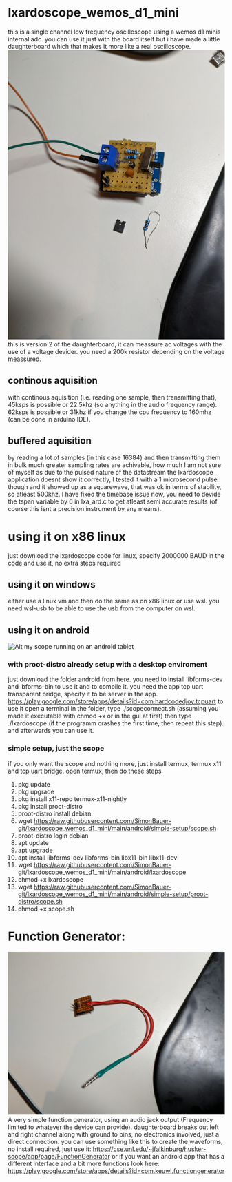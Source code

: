 # lxardoscope_wemos_d1_mini
this is a single channel low frequency oscilloscope using a wemos d1 minis internal adc. you can use it just with the board itself but i have made a little daughterboard which that makes it more like a real oscilloscope.
![Alt the little daughterboard on the wemos board (able to meassure ac)](https://raw.githubusercontent.com/SimonBauer-git/lxardoscope_wemos_d1_mini/main/PXL_20240302_200453836.MV.jpg)
this is version 2 of the daughterboard, it can meassure ac voltages with the use of a voltage devider. you need a 200k resistor depending on the voltage meassured.
## continous aquisition
with continous aquisition (i.e. reading one sample, then transmitting that), 45ksps is possible or 22.5khz (so anything in the audio frequency range). 62ksps is possible or 31khz if you change the cpu frequency to 160mhz (can be done in arduino IDE).
## buffered aquisition 
by reading a lot of samples (in this case 16384) and then transmitting them in bulk much greater sampling rates are achivable, how much I am not sure of myself as due to the pulsed nature of the datastream the lxardoscope application doesnt show it correctly, I tested it with a 1 microsecond pulse though and it showed up as a squarewave, that was ok in terms of stability, so atleast 500khz. I have fixed the timebase issue now, you need to devide the tspan variable by 6 in lxa_ard.c to get atleast semi accurate results (of course this isnt a precision instrument by any means).
# using it on x86 linux
just download the lxardoscope code for linux, specify 2000000 BAUD in the code and use it, no extra steps required
## using it on windows
either use a linux vm and then do the same as on x86 linux or use wsl. you need wsl-usb to be able to use the usb from the computer on wsl.
## using it on android
![Alt my scope running on an android tablet](https://raw.githubusercontent.com/SimonBauer-git/lxardoscope_wemos_d1_mini/main/PXL_20240212_120237860.MV.jpg)
### with proot-distro already setup with a desktop enviroment
just download the folder android from here. you need to install libforms-dev and ibforms-bin to use it and to compile it. you need the app tcp uart transparent bridge, specify it to be server in the app.
https://play.google.com/store/apps/details?id=com.hardcodedjoy.tcpuart
to use it open a terminal in the folder, type ./scopeconnect.sh (assuming you made it executable with chmod +x or in the gui at first) then type ./lxardoscope (if the programm crashes the first time, then repeat this step). and afterwards you can use it.
### simple setup, just the scope
if you only want the scope and nothing more, just install termux, termux x11 and tcp uart bridge. open termux, then do these steps

1. pkg update
2. pkg upgrade
3. pkg install x11-repo termux-x11-nightly
4. pkg install proot-distro
5. proot-distro install debian
6. wget https://raw.githubusercontent.com/SimonBauer-git/lxardoscope_wemos_d1_mini/main/android/simple-setup/scope.sh
7. proot-distro login debian
8. apt update
9. apt upgrade
10. apt install libforms-dev libforms-bin libx11-bin libx11-dev
11. wget https://raw.githubusercontent.com/SimonBauer-git/lxardoscope_wemos_d1_mini/main/android/lxardoscope 
12. chmod +x lxardoscope
13. wget https://raw.githubusercontent.com/SimonBauer-git/lxardoscope_wemos_d1_mini/main/android/simple-setup/proot-distro/scope.sh
14. chmod +x scope.sh
# Function Generator:
![function generator](https://raw.githubusercontent.com/SimonBauer-git/lxardoscope_wemos_d1_mini/main/PXL_20240302_200633422.MV.jpg)
A very simple function generator, using an audio jack output (Frequency limited to whatever the device can provide). daughterboard breaks out left and right channel along with ground to pins, no electronics involved, just a direct connection. you can use something like this to create the waveforms, no install required, just use it: https://cse.unl.edu/~jfalkinburg/husker-scope/app/page/FunctionGenerator
or if you want an android app that has a different interface and a bit more functions look here: https://play.google.com/store/apps/details?id=com.keuwl.functiongenerator
